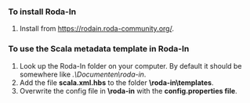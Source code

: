 ### To install Roda-In
1. Install from https://rodain.roda-community.org/.

### To use the Scala metadata template in Roda-In
1. Look up the Roda-In folder on your computer. By default it should be somewhere like *.\Documenten\roda-in*.
2. Add the file **scala.xml.hbs** to the folder **\roda-in\templates**.
3. Overwrite the config file in **\roda-in** with the **config.properties file**.
